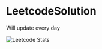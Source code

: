 # LeetcodeSolution

Will update every day

![Leetcode Stats](https://leetcard.jacoblin.cool/DinhvanEfto?ext=activity)
